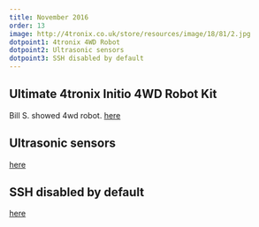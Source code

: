 ```yaml
---
title: November 2016
order: 13
image: http://4tronix.co.uk/store/resources/image/18/81/2.jpg
dotpoint1: 4tronix 4WD Robot
dotpoint2: Ultrasonic sensors
dotpoint3: SSH disabled by default
---
```


## Ultimate 4tronix Initio 4WD Robot Kit
Bill S. showed 4wd robot. 
[here](https://raspberrypisig.github.io/blog/robot/2016/11/27/initio-robot-kit/)

## Ultrasonic sensors
[here](https://raspberrypisig.github.io/blog/robot/ultrasonic/sensors/2016/11/27/ultrasonic-sensor/)

## SSH disabled by default
[here](https://raspberrypisig.github.io/blog/raspbian/ssh/2016/12/06/ssh-on-new-raspbian/)

